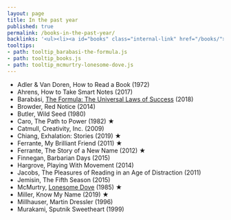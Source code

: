 ```yaml
---
layout: page
title: In the past year
published: true
permalink: /books-in-the-past-year/
backlinks: '<ul><li><a id="books" class="internal-link" href="/books/">Books</a></li></ul>'
tooltips: 
- path: tooltip_barabasi-the-formula.js
- path: tooltip_books.js
- path: tooltip_mcmurtry-lonesome-dove.js
---
```


* Adler & Van Doren, How to Read a Book (1972)
* Ahrens, How to Take Smart Notes (2017)
* Barabási, <a id="barabasi-the-formula" class="internal-link" href="/barabasi-the-formula/">The Formula: The Universal Laws of Success</a> (2018)
* Browder, Red Notice (2014)
* Butler, Wild Seed (1980)
* Caro, The Path to Power (1982) ★
* Catmull, Creativity, Inc. (2009)
* Chiang, Exhalation: Stories (2019) ★
* Ferrante, My Brilliant Friend (2011) ★
* Ferrante, The Story of a New Name (2012) ★
* Finnegan, Barbarian Days (2015)
* Hargrove, Playing With Movement (2014)
* Jacobs, The Pleasures of Reading in an Age of Distraction (2011)
* Jemisin, The Fifth Season (2015)
* McMurtry, <a id="mcmurtry-lonesome-dove" class="internal-link" href="/mcmurtry-lonesome-dove/">Lonesome Dove</a> (1985) ★
* Miller, Know My Name (2019) ★
* Millhauser, Martin Dressler (1996)
* Murakami, Sputnik Sweetheart (1999)
